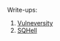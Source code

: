 Write-ups:
1. [Vulneversity](Rooms/Vulneversity/Notes/Report)
2. [SQHell](Rooms/SQHell/Notes/Report)
